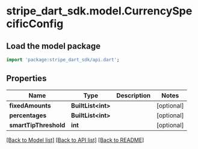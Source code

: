 # stripe_dart_sdk.model.CurrencySpecificConfig

## Load the model package
```dart
import 'package:stripe_dart_sdk/api.dart';
```

## Properties
Name | Type | Description | Notes
------------ | ------------- | ------------- | -------------
**fixedAmounts** | **BuiltList&lt;int&gt;** |  | [optional] 
**percentages** | **BuiltList&lt;int&gt;** |  | [optional] 
**smartTipThreshold** | **int** |  | [optional] 

[[Back to Model list]](../README.md#documentation-for-models) [[Back to API list]](../README.md#documentation-for-api-endpoints) [[Back to README]](../README.md)



